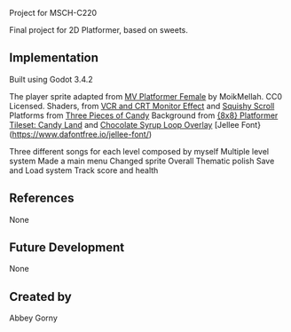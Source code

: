 

Project for MSCH-C220

Final project for 2D Platformer, based on sweets.


## Implementation

Built using Godot 3.4.2

The player sprite adapted from [MV Platformer Female](https://opengameart.org/content/mv-platformer-female-32x64) by MoikMellah. CC0 Licensed.
Shaders, from [VCR and CRT Monitor Effect](https://godotshaders.com/shader/vhs-and-crt-monitor-effect/) and [Squishy Scroll](https://godotshaders.com/shader/squishy-scroll/)
Platforms from [Three Pieces of Candy](https://opengameart.org/content/three-pieces-of-candy)
Background from [ {8x8} Platformer Tileset: Candy Land](https://opengameart.org/content/8x8-platformer-tileset-candy-land) and [Chocolate Syrup Loop Overlay](https://opengameart.org/content/chocolate-syrup-loop-overlay)
[Jellee Font}(https://www.dafontfree.io/jellee-font/)

Three different songs for each level composed by myself
Multiple level system
Made a main menu
Changed sprite
Overall Thematic polish
Save and Load system
Track score and health




## References

None


## Future Development

None


## Created by 

Abbey Gorny
```
